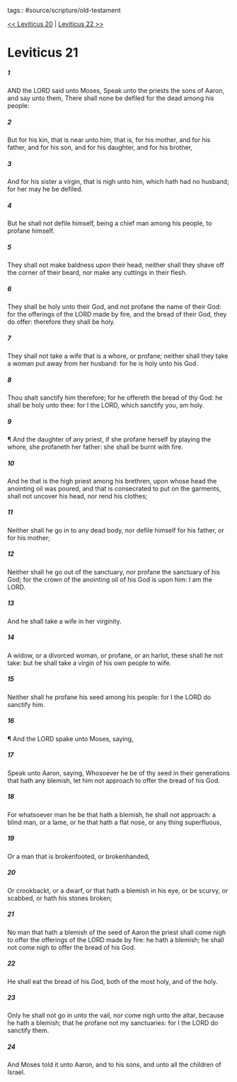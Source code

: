 tags:: #source/scripture/old-testament

[<< Leviticus 20](source/scripture/old-testament/03_Leviticus/Leviticus_20.md) | [Leviticus 22 >>](source/scripture/old-testament/03_Leviticus/Leviticus_22.md)

# Leviticus 21

##### 1

AND the LORD said unto Moses, Speak unto the priests the sons of Aaron, and say unto them, There shall none be defiled for the dead among his people:

##### 2

But for his kin, that is near unto him, that is, for his mother, and for his father, and for his son, and for his daughter, and for his brother,

##### 3

And for his sister a virgin, that is nigh unto him, which hath had no husband; for her may he be defiled.

##### 4

But he shall not defile himself, being a chief man among his people, to profane himself.

##### 5

They shall not make baldness upon their head, neither shall they shave off the corner of their beard, nor make any cuttings in their flesh.

##### 6

They shall be holy unto their God, and not profane the name of their God: for the offerings of the LORD made by fire, and the bread of their God, they do offer: therefore they shall be holy.

##### 7

They shall not take a wife that is a whore, or profane; neither shall they take a woman put away from her husband: for he is holy unto his God.

##### 8

Thou shalt sanctify him therefore; for he offereth the bread of thy God: he shall be holy unto thee: for I the LORD, which sanctify you, am holy.

##### 9

¶ And the daughter of any priest, if she profane herself by playing the whore, she profaneth her father: she shall be burnt with fire.

##### 10

And he that is the high priest among his brethren, upon whose head the anointing oil was poured, and that is consecrated to put on the garments, shall not uncover his head, nor rend his clothes;

##### 11

Neither shall he go in to any dead body, nor defile himself for his father, or for his mother;

##### 12

Neither shall he go out of the sanctuary, nor profane the sanctuary of his God; for the crown of the anointing oil of his God is upon him: I am the LORD.

##### 13

And he shall take a wife in her virginity.

##### 14

A widow, or a divorced woman, or profane, or an harlot, these shall he not take: but he shall take a virgin of his own people to wife.

##### 15

Neither shall he profane his seed among his people: for I the LORD do sanctify him.

##### 16

¶ And the LORD spake unto Moses, saying,

##### 17

Speak unto Aaron, saying, Whosoever he be of thy seed in their generations that hath any blemish, let him not approach to offer the bread of his God.

##### 18

For whatsoever man he be that hath a blemish, he shall not approach: a blind man, or a lame, or he that hath a flat nose, or any thing superfluous,

##### 19

Or a man that is brokenfooted, or brokenhanded,

##### 20

Or crookbackt, or a dwarf, or that hath a blemish in his eye, or be scurvy, or scabbed, or hath his stones broken;

##### 21

No man that hath a blemish of the seed of Aaron the priest shall come nigh to offer the offerings of the LORD made by fire: he hath a blemish; he shall not come nigh to offer the bread of his God.

##### 22

He shall eat the bread of his God, both of the most holy, and of the holy.

##### 23

Only he shall not go in unto the vail, nor come nigh unto the altar, because he hath a blemish; that he profane not my sanctuaries: for I the LORD do sanctify them.

##### 24

And Moses told it unto Aaron, and to his sons, and unto all the children of Israel.
